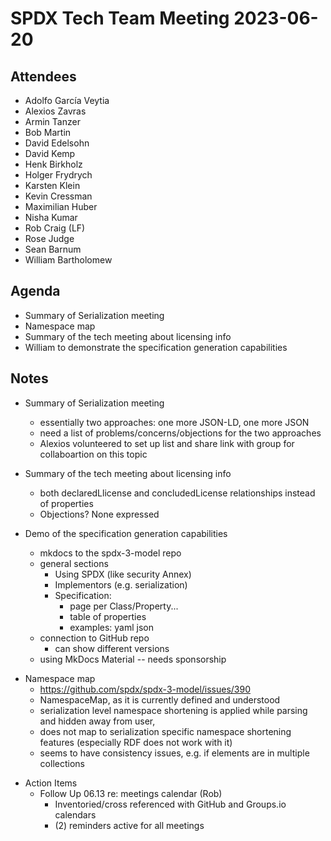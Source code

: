 # SPDX Tech Team Meeting 2023-06-20

## Attendees
* Adolfo García Veytia
* Alexios Zavras
* Armin Tanzer
* Bob Martin
* David Edelsohn
* David Kemp
* Henk Birkholz
* Holger Frydrych
* Karsten Klein
* Kevin Cressman
* Maximilian Huber
* Nisha Kumar
* Rob Craig (LF)
* Rose Judge
* Sean Barnum
* William Bartholomew


## Agenda
* Summary of Serialization meeting
* Namespace map
* Summary of the tech meeting about licensing info
* William to demonstrate the specification generation capabilities

## Notes

* Summary of Serialization meeting
  - essentially two approaches: one more JSON-LD, one more JSON
  - need a list of problems/concerns/objections for the two approaches
  - Alexios volunteered to set up list and share link with group for collaboartion on this topic

* Summary of the tech meeting about licensing info
  - both declaredLlicense and concludedLicense relationships instead of properties
  - Objections? None expressed

* Demo of the specification generation capabilities
  - mkdocs to the spdx-3-model repo
  - general sections
    - Using SPDX (like security Annex)
    - Implementors (e.g. serialization)
    - Specification:
        - page per Class/Property...
        - table of properties
        - examples: yaml json
  - connection to GitHub repo
    - can show different versions
  - using MkDocs Material -- needs sponsorship

- Namespace map
  - https://github.com/spdx/spdx-3-model/issues/390
  - NamespaceMap, as it is currently defined and understood
  - serialization level namespace shortening is applied while parsing and hidden away from user,
  - does not map to serialization specific namespace shortening features (especially RDF does not work with it)
  - seems to have consistency issues, e.g. if elements are in multiple collections

* Action Items
  - Follow Up 06.13 re: meetings calendar (Rob)
     - Inventoried/cross referenced with GitHub and Groups.io calendars
     - (2) reminders active for all meetings
